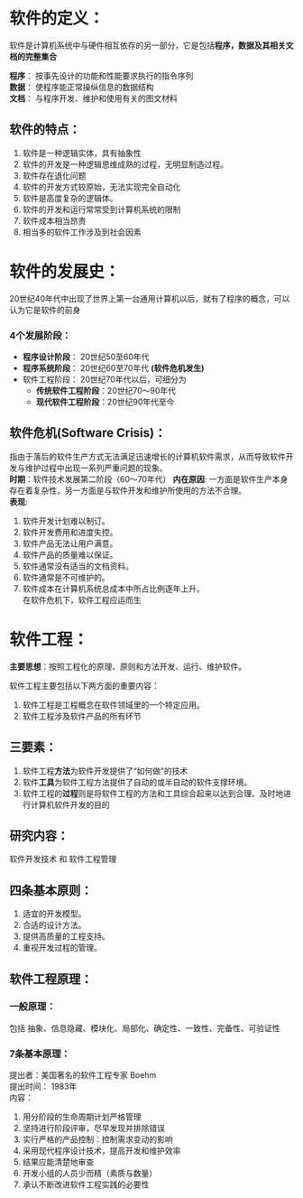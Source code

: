 # 软件的定义：
软件是计算机系统中与硬件相互依存的另一部分，它是包括**程序，数据及其相关文档的完整集合**  

**程序**： 按事先设计的功能和性能要求执行的指令序列  
**数据**： 使程序能正常操纵信息的数据结构  
**文档**： 与程序开发、维护和使用有关的图文材料  

## 软件的特点：
1. 软件是一种逻辑实体，具有抽象性  
2. 软件的开发是一种逻辑思维成熟的过程，无明显制造过程。  
3. 软件存在退化问题  
4. 软件的开发方式较原始，无法实现完全自动化  
5. 软件是高度复杂的逻辑体。  
6. 软件的开发和运行常常受到计算机系统的限制  
7. 软件成本相当昂贵  
8. 相当多的软件工作涉及到社会因素  

# 软件的发展史：
20世纪40年代中出现了世界上第一台通用计算机以后，就有了程序的概念，可以认为它是软件的前身  
### 4个发展阶段：  
* **程序设计阶段**： 20世纪50至60年代
* **程序系统阶段**： 20世纪60至70年代 **(软件危机发生)**
* 软件工程阶段： 20世纪70年代以后，可细分为
  * **传统软件工程阶段**：20世纪70～90年代 
  * **现代软件工程阶段**：20世纪90年代至今 

## 软件危机(Software Crisis)： 
指由于落后的软件生产方式无法满足迅速增长的计算机软件需求，从而导致软件开发与维护过程中出现一系列严重问题的现象。  
**时期**：软件技术发展第二阶段（60～70年代）
**内在原因**: 一方面是软件生产本身存在着复杂性，另一方面是与软件开发和维护所使用的方法不合理。  
**表现**: 
1. 软件开发计划难以制订。  
2. 软件开发费用和进度失控。  
3. 软件产品无法让用户满意。  
4. 软件产品的质量难以保证。	  
5. 软件通常没有适当的文档资料。  
6. 软件通常是不可维护的。   
7. 软件成本在计算机系统总成本中所占比例逐年上升。  
在软件危机下，软件工程应运而生  

# 软件工程：
**主要思想**：按照工程化的原理、原则和方法开发、运行、维护软件。    

软件工程主要包括以下两方面的重要内容：  
1. 软件工程是工程概念在软件领域里的一个特定应用。  
2. 软件工程涉及软件产品的所有环节  

## 三要素：
1. 软件工程**方法**为软件开发提供了“如何做”的技术  
2. 软件**工具**为软件工程方法提供了自动的或半自动的软件支撑环境。  
3. 软件工程的**过程**则是将软件工程的方法和工具综合起来以达到合理、及时地进行计算机软件开发的目的  

## 研究内容：
软件开发技术 和 软件工程管理  

## 四条基本原则：
1. 适宜的开发模型。 
2. 合适的设计方法。
3. 提供高质量的工程支持。 
4. 重视开发过程的管理。  

## 软件工程原理：
### 一般原理：  
包括 抽象、信息隐藏、模块化、局部化、确定性、一致性、完备性、可验证性  

### 7条基本原理：
提出者：美国著名的软件工程专家 Boehm  
提出时间： 1983年  
内容：  
1. 用分阶段的生命周期计划严格管理  
2. 坚持进行阶段评审，尽早发现并排除错误  
3. 实行严格的产品控制：控制需求变动的影响  
4. 采用现代程序设计技术，提高开发和维护效率  
5. 结果应能清楚地审查  
6. 开发小组的人员少而精（素质与数量）  
7. 承认不断改进软件工程实践的必要性  
